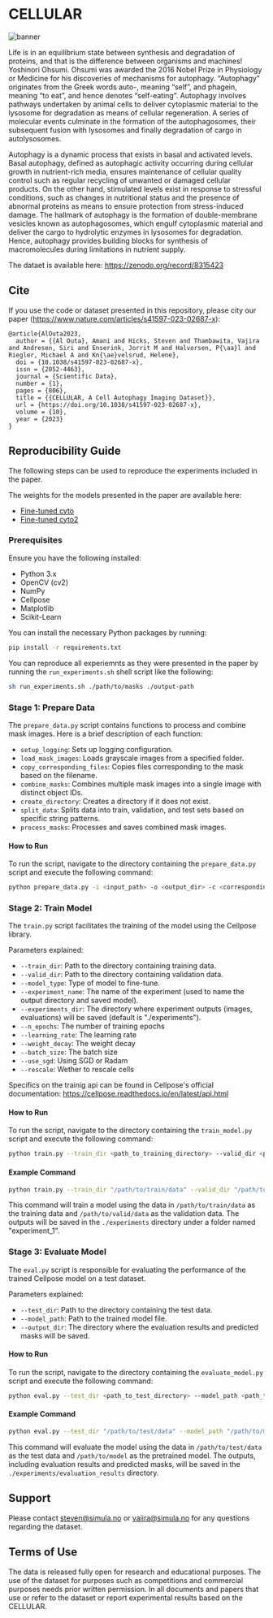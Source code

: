 # CELLULAR

![banner](/static/images/banner.png)

Life is in an equilibrium state between synthesis and degradation of proteins, and that is the difference between organisms and machines! Yoshinori Ohsumi. Ohsumi was awarded the 2016 Nobel Prize in Physiology or Medicine for his discoveries of mechanisms for autophagy. “Autophagy” originates from the Greek words auto-, meaning “self”, and phagein, meaning “to eat”, and hence denotes “self-eating”. Autophagy involves pathways undertaken by animal cells to deliver cytoplasmic material to the lysosome for degradation as means of cellular regeneration. A series of molecular events culminate in the formation of the autophagosomes, their subsequent fusion with lysosomes and finally degradation of cargo in autolysosomes.

Autophagy is a dynamic process that exists in basal and activated levels. Basal autophagy, defined as autophagic activity occurring during cellular growth in nutrient-rich media, ensures maintenance of cellular quality control such as regular recycling of unwanted or damaged cellular products. On the other hand, stimulated levels exist in response to stressful conditions, such as changes in nutritional status and the presence of abnormal proteins as means to ensure protection from stress-induced damage. The hallmark of autophagy is the formation of double-membrane vesicles known as autophagosomes, which engulf cytoplasmic material and deliver the cargo to hydrolytic enzymes in lysosomes for degradation. Hence, autophagy provides building blocks for synthesis of macromolecules during limitations in nutrient supply.

The dataet is available here: https://zenodo.org/record/8315423

## Cite
If you use the code or dataset presented in this repository, please city our paper (https://www.nature.com/articles/s41597-023-02687-x):
```
@article{AlOuta2023,
  author = {{Al Outa}, Amani and Hicks, Steven and Thambawita, Vajira and Andresen, Siri and Enserink, Jorrit M and Halvorsen, P{\aa}l and Riegler, Michael A and Kn{\ae}velsrud, Helene},
  doi = {10.1038/s41597-023-02687-x},
  issn = {2052-4463},
  journal = {Scientific Data},
  number = {1},
  pages = {806},
  title = {{CELLULAR, A Cell Autophagy Imaging Dataset}},
  url = {https://doi.org/10.1038/s41597-023-02687-x},
  volume = {10},
  year = {2023}
}
```

## Reproducibility Guide
The following steps can be used to reproduce the experiments included in the paper.

The weights for the models presented in the paper are available here:
* [Fine-tuned cyto](https://datasets.simula.no/downloads/cellular-experiments-models/Fine-Tuned-Cyto)
* [Fine-tuned cyto2](https://datasets.simula.no/downloads/cellular-experiments-models/Fine-Tuned-Cyto2)

### Prerequisites

Ensure you have the following installed:

- Python 3.x
- OpenCV (cv2)
- NumPy
- Cellpose
- Matplotlib
- Scikit-Learn

You can install the necessary Python packages by running:

```bash
pip install -r requirements.txt
```

You can reproduce all experiemnts as they were presented in the paper by running the `run_experiments.sh` shell script like the following: 
```bash
sh run_experiments.sh ./path/to/masks ./output-path
```

### Stage 1: Prepare Data
The `prepare_data.py` script contains functions to process and combine mask images. Here is a brief description of each function:

- `setup_logging`: Sets up logging configuration.
- `load_mask_images`: Loads grayscale images from a specified folder.
- `copy_corresponding_files`: Copies files corresponding to the mask based on the filename.
- `combine_masks`: Combines multiple mask images into a single image with distinct object IDs.
- `create_directory`: Creates a directory if it does not exist.
- `split_data`: Splits data into train, validation, and test sets based on specific string patterns.
- `process_masks`: Processes and saves combined mask images.

#### How to Run
To run the script, navigate to the directory containing the `prepare_data.py` script and execute the following command:

```bash
python prepare_data.py -i <input_path> -o <output_dir> -c <corresponding_files_dir> -v <val_pattern> -t <test_pattern> -f <formats>
```

### Stage 2: Train Model

The `train.py` script facilitates the training of the model using the Cellpose library.

Parameters explained:
- `--train_dir`: Path to the directory containing training data.
- `--valid_dir`: Path to the directory containing validation data.
- `--model_type`: Type of model to fine-tune.
- `--experiment_name`: The name of the experiment (used to name the output directory and saved model).
- `--experiments_dir`: The directory where experiment outputs (images, evaluations) will be saved (default is "./experiments").
- `--n_epochs`: The number of training epochs
- `--learning_rate`: The learning rate
- `--weight_decay`: The weight decay
- `--batch_size`: The batch size
- `--use_sgd`: Using SGD or Radam
- `--rescale`: Wether to rescale cells

Specifics on the trainig api can be found in Cellpose's official documentation: https://cellpose.readthedocs.io/en/latest/api.html

#### How to Run
To run the script, navigate to the directory containing the `train_model.py` script and execute the following command:

```bash
python train.py --train_dir <path_to_training_directory> --valid_dir <path_to_validation_directory> --experiment_name <experiment_name> --experiments_dir <path_to_experiments_directory>
```

#### Example Command

```bash
python train.py --train_dir "/path/to/train/data" --valid_dir "/path/to/valid/data" --experiment_name "experiment_1" --experiments_dir "./experiments"
```

This command will train a model using the data in `/path/to/train/data` as the training data and `/path/to/valid/data` as the validation data. The outputs will be saved in the `./experiments` directory under a folder named "experiment_1".

### Stage 3: Evaluate Model

The `eval.py` script is responsible for evaluating the performance of the trained Cellpose model on a test dataset.

Parameters explained:
- `--test_dir`: Path to the directory containing the test data.
- `--model_path`: Path to the trained model file.
- `--output_dir`: The directory where the evaluation results and predicted masks will be saved.

#### How to Run
To run the script, navigate to the directory containing the `evaluate_model.py` script and execute the following command:

```bash
python eval.py --test_dir <path_to_test_directory> --model_path <path_to_pretrained_model> --output_dir <path_to_output_directory>
```

#### Example Command

```bash
python eval.py --test_dir "/path/to/test/data" --model_path "/path/to/model" --output_dir "./experiments/evaluation_results"
```

This command will evaluate the model using the data in `/path/to/test/data` as the test data and `/path/to/model` as the pretrained model. The outputs, including evaluation results and predicted masks, will be saved in the `./experiments/evaluation_results` directory.

## Support
Please contact steven@simula.no or vajira@simula.no for any questions regarding the dataset.

## Terms of Use
The data is released fully open for research and educational purposes. The use of the dataset for purposes such as competitions and commercial purposes needs prior written permission. In all documents and papers that use or refer to the dataset or report experimental results based on the CELLULAR.
